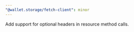 ```yaml
---
"@wallet.storage/fetch-client": minor
---
```


Add support for optional headers in resource method calls.
